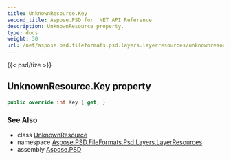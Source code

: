 ```yaml
---
title: UnknownResource.Key
second_title: Aspose.PSD for .NET API Reference
description: UnknownResource property. 
type: docs
weight: 30
url: /net/aspose.psd.fileformats.psd.layers.layerresources/unknownresource/key/
---
```

{{< psd/tize >}}
## UnknownResource.Key property

```csharp
public override int Key { get; }
```

### See Also

* class [UnknownResource](../)
* namespace [Aspose.PSD.FileFormats.Psd.Layers.LayerResources](../../unknownresource/)
* assembly [Aspose.PSD](../../../)


